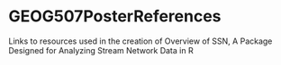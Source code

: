 # GEOG507PosterReferences
Links to resources used in the creation of Overview of SSN, A Package Designed for Analyzing Stream Network Data in R
